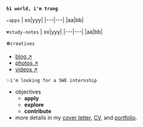 **`hi world, i'm trang`**

`✍apps`
| xx|yyy|
|---|---|
|aa|bb|

`💔study-notes`
| xx|yyy|
|---|---|
|aa|bb|

`⚽creatives`
  - [blog ↗]()
  - [photos ↗]()
  - [videos ↗]()

`✨i'm looking for a SWE internship`
- objectives
    - **apply**
    - **explore** 
    - **contribute**
- more details in my [cover letter](), [CV](), and [portfolio]().


